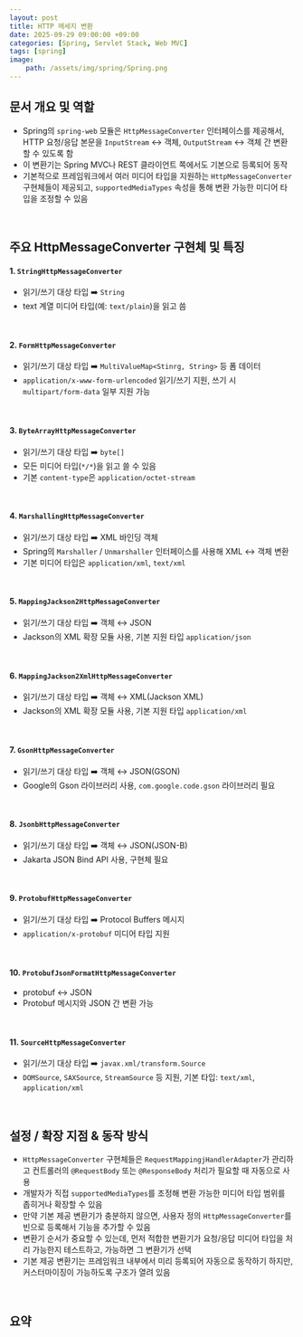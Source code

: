 ```yaml
---
layout: post
title: HTTP 메세지 변환
date: 2025-09-29 09:00:00 +09:00
categories: [Spring, Servlet Stack, Web MVC]
tags: [spring]
image:
    path: /assets/img/spring/Spring.png
---
```


## 문서 개요 및 역할

- Spring의 `spring-web` 모듈은 `HttpMessageConverter` 인터페이스를 제공해서, HTTP 요청/응답 본문을 `InputStream` ↔️ 객체, `OutputStream` ↔️ 객체 간 변환할 수 있도록 함
- 이 변환기는 Spring MVC나 REST 클라이언트 쪽에서도 기본으로 등록되어 동작
- 기본적으로 프레임워크에서 여러 미디어 타입을 지원하는 `HttpMessageConverter` 구현체들이 제공되고, `supportedMediaTypes` 속성을 통해 변환 가능한 미디어 타입을 조정할 수 있음

<br>

## 주요 HttpMessageConverter 구현체 및 특징

#### 1. `StringHttpMessageConverter`

- 읽기/쓰기 대상 타입 ➡️ `String`
- text 계열 미디어 타입(예: `text/plain`)을 읽고 씀

<br>

#### 2. `FormHttpMessageConverter`

- 읽기/쓰기 대상 타입 ➡️ `MultiValueMap<Stinrg, String>` 등 폼 데이터
- `application/x-www-form-urlencoded` 읽기/쓰기 지원, 쓰기 시 `multipart/form-data` 일부 지원 가능

<br>

#### 3. `ByteArrayHttpMessageConverter`

- 읽기/쓰기 대상 타입 ➡️ `byte[]`
- 모든 미디어 타입(`*/*`)을 읽고 쓸 수 있음
- 기본 `content-type`은 `application/octet-stream`

<br>

#### 4. `MarshallingHttpMessageConverter`

- 읽기/쓰기 대상 타입 ➡️ XML 바인딩 객체
- Spring의 `Marshaller` / `Unmarshaller` 인터페이스를 사용해 XML ↔️ 객체 변환
- 기본 미디어 타입은 `application/xml`, `text/xml`

<br>

#### 5. `MappingJackson2HttpMessageConverter`

- 읽기/쓰기 대상 타입 ➡️ 객체 ↔️ JSON
- Jackson의 XML 확장 모듈 사용, 기본 지원 타입 `application/json`

<br>

#### 6. `MappingJackson2XmlHttpMessageConverter`

- 읽기/쓰기 대상 타입 ➡️ 객체 ↔️ XML(Jackson XML)
- Jackson의 XML 확장 모듈 사용, 기본 지원 타입 `application/xml`

<br>

#### 7. `GsonHttpMessageConverter`

- 읽기/쓰기 대상 타입 ➡️ 객체 ↔️ JSON(GSON)
- Google의 Gson 라이브러리 사용, `com.google.code.gson` 라이브러리 필요

<br>

#### 8. `JsonbHttpMessageConverter`

- 읽기/쓰기 대상 타입 ➡️ 객체 ↔️ JSON(JSON-B)
- Jakarta JSON Bind API 사용, 구현체 필요 

<br>

#### 9. `ProtobufHttpMessageConverter`

- 읽기/쓰기 대상 타입 ➡️ Protocol Buffers 메시지
- `application/x-protobuf` 미디어 타입 지원

<br>

#### 10. `ProtobufJsonFormatHttpMessageConverter`

- protobuf ↔️ JSON
- Protobuf 메시지와 JSON 간 변환 가능

<br>

#### 11. `SourceHttpMessageConverter`

- 읽기/쓰기 대상 타입 ➡️ `javax.xml/transform.Source`
- `DOMSource`, `SAXSource`, `StreamSource` 등 지원, 기본 타입: `text/xml`, `application/xml`

<br>

## 설정 / 확장 지점 & 동작 방식

- `HttpMessageConverter` 구현체들은 `RequestMappingjHandlerAdapter`가 관리하고 컨트롤러의 `@RequestBody` 또는 `@ResponseBody` 처리가 필요할 때 자동으로 사용
- 개발자가 직접 `supportedMediaTypes`를 조정해 변환 가능한 미디어 타입 범위를 좁히거나 확장할 수 있음
- 만약 기본 제공 변환기가 충분하지 않으면, 사용자 정의 `HttpMessageConverter`를 빈으로 등록해서 기능을 추가할 수 있음
- 변환기 순서가 중요할 수 있는데, 먼저 적합한 변환기가 요청/응답 미디어 타입을 처리 가능한지 테스트하고, 가능하면 그 변환기가 선택
- 기본 제공 변환기는 프레임워크 내부에서 미리 등록되어 자동으로 동작하기 하지만, 커스터마이징이 가능하도록 구조가 열려 있음

<br>

## 요약